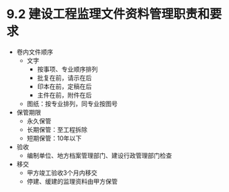 # 9.2 建设工程监理文件资料管理职责和要求

* 卷内文件顺序
  * 文字
    * 按事项、专业顺序排列
    * 批复在前，请示在后
    * 印本在前，定稿在后
    * 主件在前，附件在后
  * 图纸：按专业排列，同专业按图号
* 保管期限
  * 永久保管
  * 长期保管：至工程拆除
  * 短期保管：10年以下
* 验收
  * 编制单位、地方档案管理部门、建设行政管理部门检查
* 移交
  * 甲方竣工验收3个月内移交
  * 停建、缓建的监理资料由甲方保管
